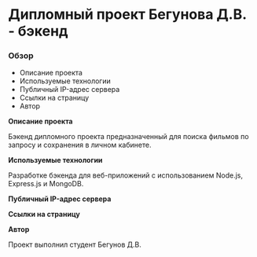 # Дипломный проект Бегунова Д.В. - бэкенд

### Обзор
* Описание проекта
* Используемые технологии
* Публичный IP-адрес сервера
* Ссылки на страницу
* Автор

**Описание проекта**

Бэкенд дипломного проекта предназначенный для поиска фильмов по запросу и сохранения в личном кабинете.

**Используемые технологии**

Разработке бэкенда для веб-приложений с использованием Node.js, Express.js и MongoDB.


**Публичный IP-адрес сервера**



**Ссылки на страницу**



**Автор**

Проект выполнил студент Бегунов Д.В.
